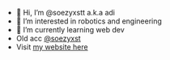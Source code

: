 - 👋 Hi, I’m @soezyxstt a.k.a adi
- 👀 I’m interested in robotics and engineering
- 🌱 I’m currently learning web dev
- Old acc [@soezyxst](https://github.com/soezyxst)
- Visit [my website here](https://adihnursyam.me)
